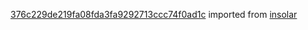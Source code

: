[376c229de219fa08fda3fa9292713ccc74f0ad1c](https://github.com/insolar/insolar/commit/376c229de219fa08fda3fa9292713ccc74f0ad1c) imported from [insolar](https://github.com/insolar/insolar)
